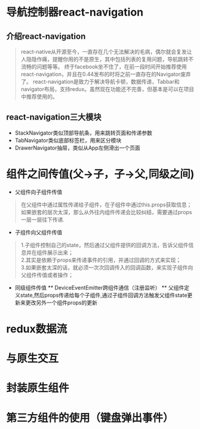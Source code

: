 # 导航控制器react-navigation

## 介绍react-navigation

> react-native从开源至今，一直存在几个无法解决的毛病，偶尔就会复发让人隐隐作痛，提醒你用的不是原生，其中包括列表的复用问题，导航跳转不流畅的问题等等。
终于facebook坐不住了，在前一段时间开始推荐使用react-navigation，并且在0.44发布的时将之前一直存在的Navigator废弃了。
react-navigation是致力于解决导航卡顿，数据传递，Tabbar和navigator布局，支持redux。虽然现在功能还不完善，但基本是可以在项目中推荐使用的。

## react-navigation三大模块

* StackNavigator类似顶部导航条，用来跳转页面和传递参数
* TabNavigator类似底部标签栏，用来区分模块
* DrawerNavigator抽屉，类似从App左侧滑出一个页面

# 组件之间传值(父->子，子->父,同级之间)

* 父组件向子组件传值
> 在父组件中通过属性传递给子组件，在子组件中通过this.props获取信息；如果嵌套的层次太深，那么从外往内组件传递会比较纠结，需要通过props一层一层往下传递.    

* 子组件向父组件传值
> 1.子组件控制自己的state，然后通过父组件提供的回调方法，告诉父组件信息并在组件展示出来；  
2.其实是依赖于props来传递事件的引用，并通过回调的方式来实现；  
3.如果嵌套太深的话，就必须一次次回调传入的回调函数，来实现子组件向父组件传值或者操作；

* 同级组件传值
** DeviceEventEmitter跨组件通信（注册监听）
** 父组件定义state,然后props传递给每个子组件,通过子组件回调方法触发父组件state更新来更改另外一个组件props的更新  

# redux数据流

# 与原生交互

# 封装原生组件

# 第三方组件的使用（键盘弹出事件）